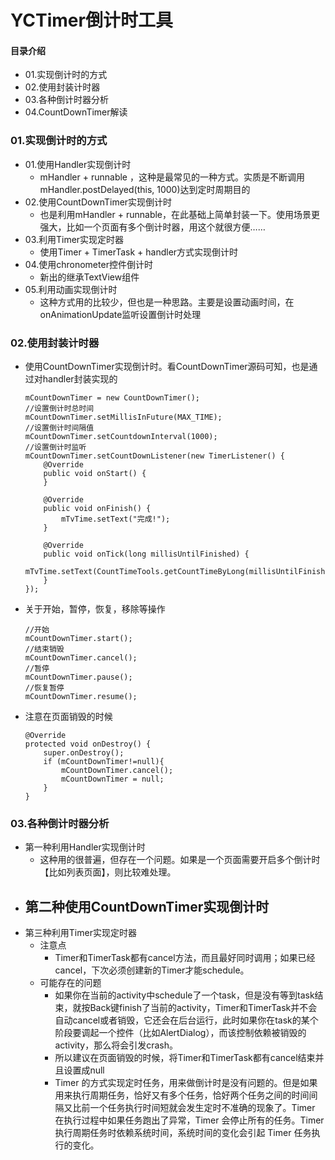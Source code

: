 # YCTimer倒计时工具
#### 目录介绍
- 01.实现倒计时的方式
- 02.使用封装计时器
- 03.各种倒计时器分析
- 04.CountDownTimer解读


### 01.实现倒计时的方式
- 01.使用Handler实现倒计时
    - mHandler + runnable ，这种是最常见的一种方式。实质是不断调用mHandler.postDelayed(this, 1000)达到定时周期目的
- 02.使用CountDownTimer实现倒计时
    - 也是利用mHandler + runnable，在此基础上简单封装一下。使用场景更强大，比如一个页面有多个倒计时器，用这个就很方便……
- 03.利用Timer实现定时器
    - 使用Timer + TimerTask + handler方式实现倒计时
- 04.使用chronometer控件倒计时
    - 新出的继承TextView组件
- 05.利用动画实现倒计时
    - 这种方式用的比较少，但也是一种思路。主要是设置动画时间，在onAnimationUpdate监听设置倒计时处理


### 02.使用封装计时器
- 使用CountDownTimer实现倒计时。看CountDownTimer源码可知，也是通过对handler封装实现的
    ```
    mCountDownTimer = new CountDownTimer();
    //设置倒计时总时间
    mCountDownTimer.setMillisInFuture(MAX_TIME);
    //设置倒计时间隔值
    mCountDownTimer.setCountdownInterval(1000);
    //设置倒计时监听
    mCountDownTimer.setCountDownListener(new TimerListener() {
        @Override
        public void onStart() {
        }

        @Override
        public void onFinish() {
            mTvTime.setText("完成!");
        }

        @Override
        public void onTick(long millisUntilFinished) {
            mTvTime.setText(CountTimeTools.getCountTimeByLong(millisUntilFinished));
        }
    });
    ```
- 关于开始，暂停，恢复，移除等操作
    ```
    //开始
    mCountDownTimer.start();
    //结束销毁
    mCountDownTimer.cancel();
    //暂停
    mCountDownTimer.pause();
    //恢复暂停
    mCountDownTimer.resume();
    ```
- 注意在页面销毁的时候
    ```
    @Override
    protected void onDestroy() {
        super.onDestroy();
        if (mCountDownTimer!=null){
            mCountDownTimer.cancel();
            mCountDownTimer = null;
        }
    }
    ```


### 03.各种倒计时器分析
- 第一种利用Handler实现倒计时
    - 这种用的很普遍，但存在一个问题。如果是一个页面需要开启多个倒计时【比如列表页面】，则比较难处理。
- 第二种使用CountDownTimer实现倒计时
    -
- 第三种利用Timer实现定时器
    - 注意点
        - Timer和TimerTask都有cancel方法，而且最好同时调用；如果已经cancel，下次必须创建新的Timer才能schedule。
    - 可能存在的问题
        - 如果你在当前的activity中schedule了一个task，但是没有等到task结束，就按Back键finish了当前的activity，Timer和TimerTask并不会自动cancel或者销毁，它还会在后台运行，此时如果你在task的某个阶段要调起一个控件（比如AlertDialog），而该控制依赖被销毁的activity，那么将会引发crash。
        - 所以建议在页面销毁的时候，将Timer和TimerTask都有cancel结束并且设置成null
        - Timer 的方式实现定时任务，用来做倒计时是没有问题的。但是如果用来执行周期任务，恰好又有多个任务，恰好两个任务之间的时间间隔又比前一个任务执行时间短就会发生定时不准确的现象了。Timer 在执行过程中如果任务跑出了异常，Timer 会停止所有的任务。Timer 执行周期任务时依赖系统时间，系统时间的变化会引起 Timer 任务执行的变化。

